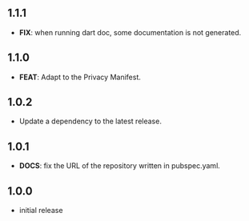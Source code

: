 ## 1.1.1

 - **FIX**: when running dart doc, some documentation is not generated.

## 1.1.0

 - **FEAT**: Adapt to the Privacy Manifest.

## 1.0.2

 - Update a dependency to the latest release.

## 1.0.1

 - **DOCS**: fix the URL of the repository written in pubspec.yaml.

## 1.0.0

- initial release